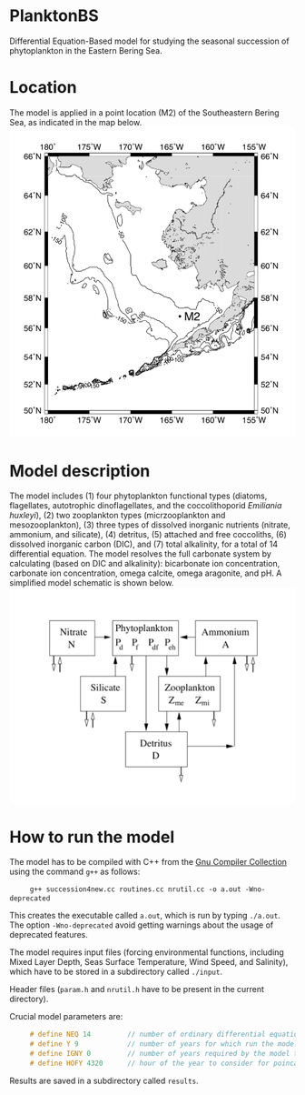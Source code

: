 # PlanktonBS
Differential Equation-Based model for studying the seasonal succession of phytoplankton in the Eastern Bering Sea.

# Location
The model is applied in a point location (M2) of the Southeastern Bering Sea, as indicated in the map below.
![image](map.png)


# Model description
The model includes (1) four phytoplankton functional types (diatoms, flagellates, autotrophic dinoflagellates, and the coccolithoporid *Emiliania huxleyi*), (2) two zooplankton types (micrzooplankton and mesozooplankton), (3) three types of dissolved inorganic nutrients (nitrate, ammonium, and silicate), (4) detritus, (5) attached and free coccoliths, (6) dissolved inorganic carbon (DIC), and (7) total alkalinity, for a total of 14 differential equation. The model resolves the full carbonate system by calculating (based on DIC and alkalinity): bicarbonate ion concentration, carbonate ion concentration, omega calcite, omega aragonite, and pH. A simplified model schematic is shown below.
![image](schematic.png)


# How to run the model
The model has to be compiled with C++ from the [Gnu Compiler Collection](https://en.wikipedia.org/wiki/GNU_Compiler_Collection) using the command `g++` as follows:

```
     g++ succession4new.cc routines.cc nrutil.cc -o a.out -Wno-deprecated
```

This creates the executable called `a.out`, which is run by typing `./a.out`. The option `-Wno-deprecated` avoid getting warnings about the usage of deprecated features.

The model requires input files (forcing environmental functions, including Mixed Layer Depth, Seas Surface Temperature, Wind Speed, and Salinity), which have to be stored in a subdirectory called `./input`.

Header files (`param.h` and `nrutil.h` have to be present in the current directory).

Crucial model parameters are:

```c++
     # define NEQ 14         // number of ordinary differential equations
     # define Y 9            // number of years for which run the model (0 is one year cycle)
     # define IGNY 0         // number of years required by the model to reach equilibrium (spin-up)
     # define HOFY 4320      // hour of the year to consider for poincare' sections
```

Results are saved in a subdirectory called `results`.
